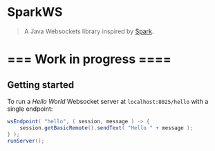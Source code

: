 # SparkWS

> A Java Websockets library inspired by [Spark](sparkjava.com).

# === Work in progress ====


## Getting started

To run a *Hello World* Websocket server at `localhost:8025/hello` with a single endpoint:

```java
wsEndpoint( "hello", ( session, message ) -> {
    session.getBasicRemote().sendText( "Hello " + message );
} );
runServer();
```

